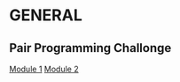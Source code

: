 # GENERAL

## Pair Programming Challonge
[Module 1](https://challonge.com/pt/d9vxj6ld)
[Module 2](https://challonge.com/pt/zsy9qdts)
